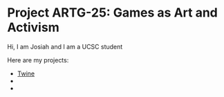 # Project ARTG-25: Games as Art and Activism

Hi, I am Josiah and I am a UCSC student

Here are my projects:
- [Twine](https://josagawa.github.io/twine)
- 
- 
